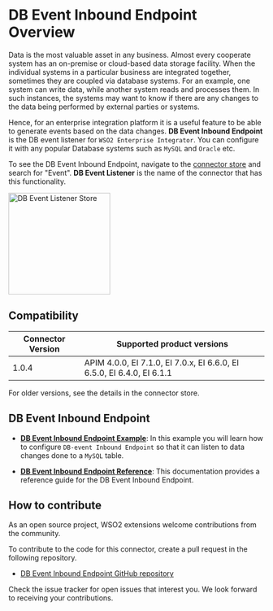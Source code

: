 # DB Event Inbound Endpoint Overview

Data is the most valuable asset in any business. Almost every cooperate system has an on-premise or cloud-based data storage facility. When the individual systems in a particular business are integrated together, sometimes they are coupled via database systems. For an example, one system can write data, while another system reads and processes them. In such instances, the systems may want to know if there are any changes to the data being performed by external parties or systems. 

Hence, for an enterprise integration platform it is a useful feature to be able to generate events based on the data changes. **DB Event Inbound Endpoint** is the DB event listener for `WSO2 Enterprise Integrator`. You can configure it with any popular Database systems such as `MySQL` and `Oracle` etc.

To see the DB Event Inbound Endpoint, navigate to the [connector store](https://store.wso2.com/store/assets/esbconnector/list) and search for "Event". **DB Event Listener** is the name of the connector that has this functionality.

<img src="{{base_path}}/assets/img/integrate/connectors/db-event-store.png" title="DB Event Listener Store" width="200" alt="DB Event Listener Store"/>

## Compatibility

| Connector Version | Supported product versions |
| ------------- |-------------|
| 1.0.4    | APIM 4.0.0, EI 7.1.0, EI 7.0.x, EI 6.6.0, EI 6.5.0, EI 6.4.0, EI 6.1.1 |

For older versions, see the details in the connector store.

## DB Event Inbound Endpoint

* **[DB Event Inbound Endpoint Example]({{base_path}}/reference/connectors/db-event-inbound-endpoint/db-event-inbound-endpoint-example.md)**: In this example you will learn how to configure `DB-event Inbound Endpoint` so that it can listen to data changes done to a `MySQL` table. 

* **[DB Event Inbound Endpoint Reference]({{base_path}}/reference/connectors/db-event-inbound-endpoint/db-event-inbound-endpoint-config.md)**: This documentation provides a reference guide for the DB Event Inbound Endpoint.

## How to contribute

As an open source project, WSO2 extensions welcome contributions from the community. 

To contribute to the code for this connector, create a pull request in the following repository. 

* [DB Event Inbound Endpoint GitHub repository](https://github.com/wso2-extensions/esb-inbound-dbevent)

Check the issue tracker for open issues that interest you. We look forward to receiving your contributions.
